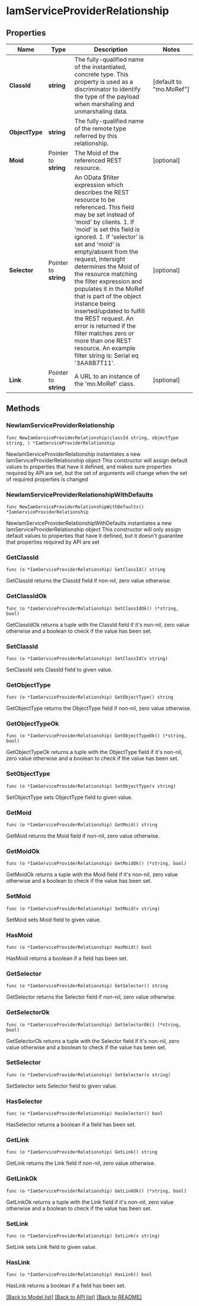 # IamServiceProviderRelationship

## Properties

Name | Type | Description | Notes
------------ | ------------- | ------------- | -------------
**ClassId** | **string** | The fully-qualified name of the instantiated, concrete type. This property is used as a discriminator to identify the type of the payload when marshaling and unmarshaling data. | [default to "mo.MoRef"]
**ObjectType** | **string** | The fully-qualified name of the remote type referred by this relationship. | 
**Moid** | Pointer to **string** | The Moid of the referenced REST resource. | [optional] 
**Selector** | Pointer to **string** | An OData $filter expression which describes the REST resource to be referenced. This field may be set instead of &#39;moid&#39; by clients. 1. If &#39;moid&#39; is set this field is ignored. 1. If &#39;selector&#39; is set and &#39;moid&#39; is empty/absent from the request, Intersight determines the Moid of the resource matching the filter expression and populates it in the MoRef that is part of the object instance being inserted/updated to fulfill the REST request. An error is returned if the filter matches zero or more than one REST resource. An example filter string is: Serial eq &#39;3AA8B7T11&#39;. | [optional] 
**Link** | Pointer to **string** | A URL to an instance of the &#39;mo.MoRef&#39; class. | [optional] 

## Methods

### NewIamServiceProviderRelationship

`func NewIamServiceProviderRelationship(classId string, objectType string, ) *IamServiceProviderRelationship`

NewIamServiceProviderRelationship instantiates a new IamServiceProviderRelationship object
This constructor will assign default values to properties that have it defined,
and makes sure properties required by API are set, but the set of arguments
will change when the set of required properties is changed

### NewIamServiceProviderRelationshipWithDefaults

`func NewIamServiceProviderRelationshipWithDefaults() *IamServiceProviderRelationship`

NewIamServiceProviderRelationshipWithDefaults instantiates a new IamServiceProviderRelationship object
This constructor will only assign default values to properties that have it defined,
but it doesn't guarantee that properties required by API are set

### GetClassId

`func (o *IamServiceProviderRelationship) GetClassId() string`

GetClassId returns the ClassId field if non-nil, zero value otherwise.

### GetClassIdOk

`func (o *IamServiceProviderRelationship) GetClassIdOk() (*string, bool)`

GetClassIdOk returns a tuple with the ClassId field if it's non-nil, zero value otherwise
and a boolean to check if the value has been set.

### SetClassId

`func (o *IamServiceProviderRelationship) SetClassId(v string)`

SetClassId sets ClassId field to given value.


### GetObjectType

`func (o *IamServiceProviderRelationship) GetObjectType() string`

GetObjectType returns the ObjectType field if non-nil, zero value otherwise.

### GetObjectTypeOk

`func (o *IamServiceProviderRelationship) GetObjectTypeOk() (*string, bool)`

GetObjectTypeOk returns a tuple with the ObjectType field if it's non-nil, zero value otherwise
and a boolean to check if the value has been set.

### SetObjectType

`func (o *IamServiceProviderRelationship) SetObjectType(v string)`

SetObjectType sets ObjectType field to given value.


### GetMoid

`func (o *IamServiceProviderRelationship) GetMoid() string`

GetMoid returns the Moid field if non-nil, zero value otherwise.

### GetMoidOk

`func (o *IamServiceProviderRelationship) GetMoidOk() (*string, bool)`

GetMoidOk returns a tuple with the Moid field if it's non-nil, zero value otherwise
and a boolean to check if the value has been set.

### SetMoid

`func (o *IamServiceProviderRelationship) SetMoid(v string)`

SetMoid sets Moid field to given value.

### HasMoid

`func (o *IamServiceProviderRelationship) HasMoid() bool`

HasMoid returns a boolean if a field has been set.

### GetSelector

`func (o *IamServiceProviderRelationship) GetSelector() string`

GetSelector returns the Selector field if non-nil, zero value otherwise.

### GetSelectorOk

`func (o *IamServiceProviderRelationship) GetSelectorOk() (*string, bool)`

GetSelectorOk returns a tuple with the Selector field if it's non-nil, zero value otherwise
and a boolean to check if the value has been set.

### SetSelector

`func (o *IamServiceProviderRelationship) SetSelector(v string)`

SetSelector sets Selector field to given value.

### HasSelector

`func (o *IamServiceProviderRelationship) HasSelector() bool`

HasSelector returns a boolean if a field has been set.

### GetLink

`func (o *IamServiceProviderRelationship) GetLink() string`

GetLink returns the Link field if non-nil, zero value otherwise.

### GetLinkOk

`func (o *IamServiceProviderRelationship) GetLinkOk() (*string, bool)`

GetLinkOk returns a tuple with the Link field if it's non-nil, zero value otherwise
and a boolean to check if the value has been set.

### SetLink

`func (o *IamServiceProviderRelationship) SetLink(v string)`

SetLink sets Link field to given value.

### HasLink

`func (o *IamServiceProviderRelationship) HasLink() bool`

HasLink returns a boolean if a field has been set.


[[Back to Model list]](../README.md#documentation-for-models) [[Back to API list]](../README.md#documentation-for-api-endpoints) [[Back to README]](../README.md)


